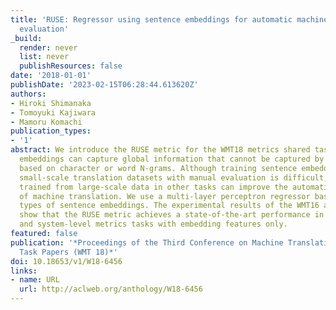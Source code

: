 ```yaml
---
title: 'RUSE: Regressor using sentence embeddings for automatic machine translation
  evaluation'
_build:
  render: never
  list: never
  publishResources: false
date: '2018-01-01'
publishDate: '2023-02-15T06:28:44.613620Z'
authors:
- Hiroki Shimanaka
- Tomoyuki Kajiwara
- Mamoru Komachi
publication_types:
- '1'
abstract: We introduce the RUSE metric for the WMT18 metrics shared task. Sentence
  embeddings can capture global information that cannot be captured by local features
  based on character or word N-grams. Although training sentence embeddings using
  small-scale translation datasets with manual evaluation is difficult, sentence embeddings
  trained from large-scale data in other tasks can improve the automatic evaluation
  of machine translation. We use a multi-layer perceptron regressor based on three
  types of sentence embeddings. The experimental results of the WMT16 and WMT17 datasets
  show that the RUSE metric achieves a state-of-the-art performance in both segment-
  and system-level metrics tasks with embedding features only.
featured: false
publication: '*Proceedings of the Third Conference on Machine Translation: Shared
  Task Papers (WMT 18)*'
doi: 10.18653/v1/W18-6456
links:
- name: URL
  url: http://aclweb.org/anthology/W18-6456
---
```


